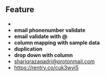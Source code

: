 
## Feature
- 
- **email phonenumber validate**
- **email validate with @**
- **column mapping with sample data**
- **duplication**
- **drop down with column**
- shariqrazaqadri@protonmail.com
- https://rentry.co/cuk3wvi5